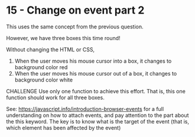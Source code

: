 # 15 - Change on event part 2

This uses the same concept from the previous question.

However, we have three boxes this time round!

Without changing the HTML or CSS,

1. When the user moves his mouse cursor into a box, it changes to background color red
2. When the user moves his mouse cursor out of a box, it changes to background color white

CHALLENGE
Use only one function to achieve this effort. That is, this one function should work for all three boxes.

See: https://javascript.info/introduction-browser-events for a full understanding on how to attach events, and pay attention to the part about the this keyword. The key is to know what is the target of the event (that is, which element has been affected by the event)
